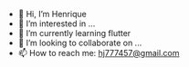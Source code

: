- 👋 Hi, I’m Henrique
- 👀 I’m interested in ...
- 🌱 I’m currently learning flutter
- 💞️ I’m looking to collaborate on ...
- 📫 How to reach me: hj777457@gmail.com
